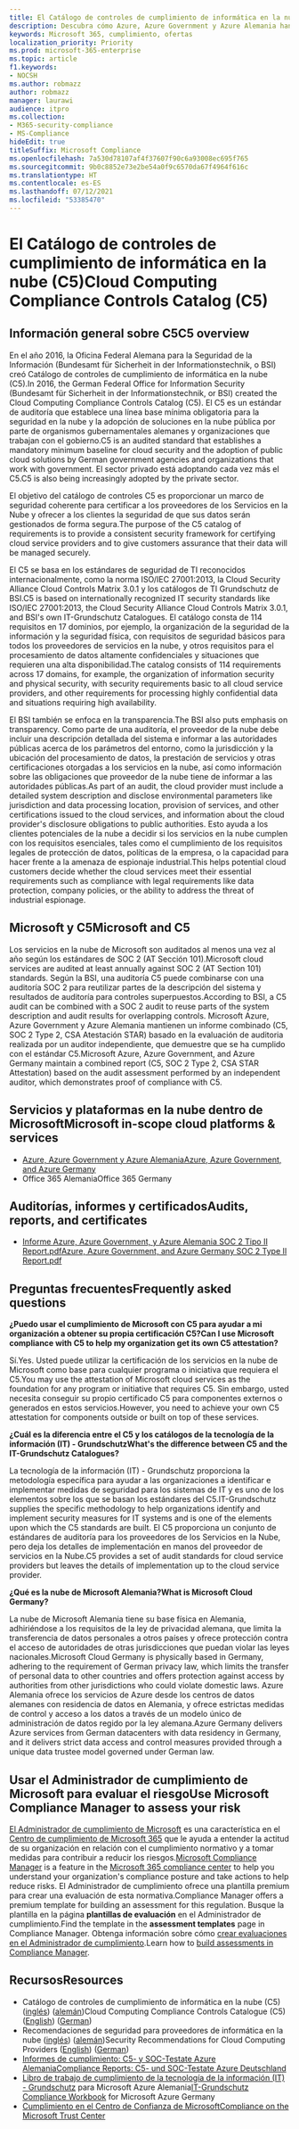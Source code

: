 ```yaml
---
title: El Catálogo de controles de cumplimiento de informática en la nube (C5)
description: Descubra cómo Azure, Azure Government y Azure Alemania han demostrado que cumplen con el Catálogo de controles de cumplimiento de informática en la nube (C5).
keywords: Microsoft 365, cumplimiento, ofertas
localization_priority: Priority
ms.prod: microsoft-365-enterprise
ms.topic: article
f1.keywords:
- NOCSH
ms.author: robmazz
author: robmazz
manager: laurawi
audience: itpro
ms.collection:
- M365-security-compliance
- MS-Compliance
hideEdit: true
titleSuffix: Microsoft Compliance
ms.openlocfilehash: 7a530d78107af4f37607f90c6a93008ec695f765
ms.sourcegitcommit: 9b0c8852e73e2be54a0f9c6570da67f4964f616c
ms.translationtype: HT
ms.contentlocale: es-ES
ms.lasthandoff: 07/12/2021
ms.locfileid: "53385470"
---
```

# <a name="cloud-computing-compliance-controls-catalog-c5"></a><span data-ttu-id="16e9d-104">El Catálogo de controles de cumplimiento de informática en la nube (C5)</span><span class="sxs-lookup"><span data-stu-id="16e9d-104">Cloud Computing Compliance Controls Catalog (C5)</span></span>

## <a name="c5-overview"></a><span data-ttu-id="16e9d-105">Información general sobre C5</span><span class="sxs-lookup"><span data-stu-id="16e9d-105">C5 overview</span></span>

<span data-ttu-id="16e9d-106">En el año 2016, la Oficina Federal Alemana para la Seguridad de la Información (Bundesamt für Sicherheit in der Informationstechnik, o BSI) creó Catálogo de controles de cumplimiento de informática en la nube (C5).</span><span class="sxs-lookup"><span data-stu-id="16e9d-106">In 2016, the German Federal Office for Information Security (Bundesamt für Sicherheit in der Informationstechnik, or BSI) created the Cloud Computing Compliance Controls Catalog (C5).</span></span> <span data-ttu-id="16e9d-107">El C5 es un estándar de auditoría que establece una línea base mínima obligatoria para la seguridad en la nube y la adopción de soluciones en la nube pública por parte de organismos gubernamentales alemanes y organizaciones que trabajan con el gobierno.</span><span class="sxs-lookup"><span data-stu-id="16e9d-107">C5 is an audited standard that establishes a mandatory minimum baseline for cloud security and the adoption of public cloud solutions by German government agencies and organizations that work with government.</span></span> <span data-ttu-id="16e9d-108">El sector privado está adoptando cada vez más el C5.</span><span class="sxs-lookup"><span data-stu-id="16e9d-108">C5 is also being increasingly adopted by the private sector.</span></span>

<span data-ttu-id="16e9d-109">El objetivo del catálogo de controles C5 es proporcionar un marco de seguridad coherente para certificar a los proveedores de los Servicios en la Nube y ofrecer a los clientes la seguridad de que sus datos serán gestionados de forma segura.</span><span class="sxs-lookup"><span data-stu-id="16e9d-109">The purpose of the C5 catalog of requirements is to provide a consistent security framework for certifying cloud service providers and to give customers assurance that their data will be managed securely.</span></span>

<span data-ttu-id="16e9d-110">El C5 se basa en los estándares de seguridad de TI reconocidos internacionalmente, como la norma ISO/IEC 27001:2013, la Cloud Security Alliance Cloud Controls Matrix 3.0.1 y los catálogos de TI Grundschutz de BSI.</span><span class="sxs-lookup"><span data-stu-id="16e9d-110">C5 is based on internationally recognized IT security standards like ISO/IEC 27001:2013, the Cloud Security Alliance Cloud Controls Matrix 3.0.1, and BSI's own IT-Grundschutz Catalogues.</span></span> <span data-ttu-id="16e9d-111">El catálogo consta de 114 requisitos en 17 dominios, por ejemplo, la organización de la seguridad de la información y la seguridad física, con requisitos de seguridad básicos para todos los proveedores de servicios en la nube, y otros requisitos para el procesamiento de datos altamente confidenciales y situaciones que requieren una alta disponibilidad.</span><span class="sxs-lookup"><span data-stu-id="16e9d-111">The catalog consists of 114 requirements across 17 domains, for example, the organization of information security and physical security, with security requirements basic to all cloud service providers, and other requirements for processing highly confidential data and situations requiring high availability.</span></span>

<span data-ttu-id="16e9d-112">El BSI también se enfoca en la transparencia.</span><span class="sxs-lookup"><span data-stu-id="16e9d-112">The BSI also puts emphasis on transparency.</span></span> <span data-ttu-id="16e9d-113">Como parte de una auditoría, el proveedor de la nube debe incluir una descripción detallada del sistema e informar a las autoridades públicas acerca de los parámetros del entorno, como la jurisdicción y la ubicación del procesamiento de datos, la prestación de servicios y otras certificaciones otorgadas a los servicios en la nube, así como información sobre las obligaciones que proveedor de la nube tiene de informar a las autoridades públicas.</span><span class="sxs-lookup"><span data-stu-id="16e9d-113">As part of an audit, the cloud provider must include a detailed system description and disclose environmental parameters like jurisdiction and data processing location, provision of services, and other certifications issued to the cloud services, and information about the cloud provider's disclosure obligations to public authorities.</span></span> <span data-ttu-id="16e9d-114">Esto ayuda a los clientes potenciales de la nube a decidir si los servicios en la nube cumplen con los requisitos esenciales, tales como el cumplimiento de los requisitos legales de protección de datos, políticas de la empresa, o la capacidad para hacer frente a la amenaza de espionaje industrial.</span><span class="sxs-lookup"><span data-stu-id="16e9d-114">This helps potential cloud customers decide whether the cloud services meet their essential requirements such as compliance with legal requirements like data protection, company policies, or the ability to address the threat of industrial espionage.</span></span>

## <a name="microsoft-and-c5"></a><span data-ttu-id="16e9d-115">Microsoft y C5</span><span class="sxs-lookup"><span data-stu-id="16e9d-115">Microsoft and C5</span></span>

<span data-ttu-id="16e9d-116">Los servicios en la nube de Microsoft son auditados al menos una vez al año según los estándares de SOC 2 (AT Sección 101).</span><span class="sxs-lookup"><span data-stu-id="16e9d-116">Microsoft cloud services are audited at least annually against SOC 2 (AT Section 101) standards.</span></span> <span data-ttu-id="16e9d-117">Según la BSI, una auditoría C5 puede combinarse con una auditoría SOC 2 para reutilizar partes de la descripción del sistema y resultados de auditoría para controles superpuestos.</span><span class="sxs-lookup"><span data-stu-id="16e9d-117">According to BSI, a C5 audit can be combined with a SOC 2 audit to reuse parts of the system description and audit results for overlapping controls.</span></span> <span data-ttu-id="16e9d-118">Microsoft Azure, Azure Government y Azure Alemania mantienen un informe combinado (C5, SOC 2 Type 2, CSA Atestación STAR) basado en la evaluación de auditoria realizada por un auditor independiente, que demuestre que se ha cumplido con el estándar C5.</span><span class="sxs-lookup"><span data-stu-id="16e9d-118">Microsoft Azure, Azure Government, and Azure Germany maintain a combined report (C5, SOC 2 Type 2, CSA STAR Attestation) based on the audit assessment performed by an independent auditor, which demonstrates proof of compliance with C5.</span></span>

## <a name="microsoft-in-scope-cloud-platforms--services"></a><span data-ttu-id="16e9d-119">Servicios y plataformas en la nube dentro de Microsoft</span><span class="sxs-lookup"><span data-stu-id="16e9d-119">Microsoft in-scope cloud platforms & services</span></span>

- [<span data-ttu-id="16e9d-120">Azure, Azure Government y Azure Alemania</span><span class="sxs-lookup"><span data-stu-id="16e9d-120">Azure, Azure Government, and Azure Germany</span></span>](https://go.microsoft.com/fwlink/p/?linkid=2051569)
- <span data-ttu-id="16e9d-121">Office 365 Alemania</span><span class="sxs-lookup"><span data-stu-id="16e9d-121">Office 365 Germany</span></span>

## <a name="audits-reports-and-certificates"></a><span data-ttu-id="16e9d-122">Auditorías, informes y certificados</span><span class="sxs-lookup"><span data-stu-id="16e9d-122">Audits, reports, and certificates</span></span>

- [<span data-ttu-id="16e9d-123">Informe Azure, Azure Government, y Azure Alemania SOC 2 Tipo II Report.pdf</span><span class="sxs-lookup"><span data-stu-id="16e9d-123">Azure, Azure Government, and Azure Germany SOC 2 Type II Report.pdf</span></span>](https://go.microsoft.com/fwlink/p/?linkid=2093520)

## <a name="frequently-asked-questions"></a><span data-ttu-id="16e9d-124">Preguntas frecuentes</span><span class="sxs-lookup"><span data-stu-id="16e9d-124">Frequently asked questions</span></span>

<span data-ttu-id="16e9d-125">**¿Puedo usar el cumplimiento de Microsoft con C5 para ayudar a mi organización a obtener su propia certificación C5?**</span><span class="sxs-lookup"><span data-stu-id="16e9d-125">**Can I use Microsoft compliance with C5 to help my organization get its own C5 attestation?**</span></span>

<span data-ttu-id="16e9d-126">Sí.</span><span class="sxs-lookup"><span data-stu-id="16e9d-126">Yes.</span></span> <span data-ttu-id="16e9d-127">Usted puede utilizar la certificación de los servicios en la nube de Microsoft como base para cualquier programa o iniciativa que requiera el C5.</span><span class="sxs-lookup"><span data-stu-id="16e9d-127">You may use the attestation of Microsoft cloud services as the foundation for any program or initiative that requires C5.</span></span> <span data-ttu-id="16e9d-128">Sin embargo, usted necesita conseguir su propio certificado C5 para componentes externos o generados en estos servicios.</span><span class="sxs-lookup"><span data-stu-id="16e9d-128">However, you need to achieve your own C5 attestation for components outside or built on top of these services.</span></span>

<span data-ttu-id="16e9d-129">**¿Cuál es la diferencia entre el C5 y los catálogos de la tecnología de la información (IT) - Grundschutz**</span><span class="sxs-lookup"><span data-stu-id="16e9d-129">**What's the difference between C5 and the IT-Grundschutz Catalogues?**</span></span>

<span data-ttu-id="16e9d-130">La tecnología de la información (IT) - Grundschutz proporciona la metodología específica para ayudar a las organizaciones a identificar e implementar medidas de seguridad para los sistemas de IT y es uno de los elementos sobre los que se basan los estándares del C5.</span><span class="sxs-lookup"><span data-stu-id="16e9d-130">IT-Grundschutz supplies the specific methodology to help organizations identify and implement security measures for IT systems and is one of the elements upon which the C5 standards are built.</span></span> <span data-ttu-id="16e9d-131">El C5 proporciona un conjunto de estándares de auditoría para los proveedores de los Servicios en la Nube, pero deja los detalles de implementación en manos del proveedor de servicios en la Nube.</span><span class="sxs-lookup"><span data-stu-id="16e9d-131">C5 provides a set of audit standards for cloud service providers but leaves the details of implementation up to the cloud service provider.</span></span>

<span data-ttu-id="16e9d-132">**¿Qué es la nube de Microsoft Alemania?**</span><span class="sxs-lookup"><span data-stu-id="16e9d-132">**What is Microsoft Cloud Germany?**</span></span>

<span data-ttu-id="16e9d-133">La nube de Microsoft Alemania tiene su base física en Alemania, adhiriéndose a los requisitos de la ley de privacidad alemana, que limita la transferencia de datos personales a otros países y ofrece protección contra el acceso de autoridades de otras jurisdicciones que puedan violar las leyes nacionales.</span><span class="sxs-lookup"><span data-stu-id="16e9d-133">Microsoft Cloud Germany is physically based in Germany, adhering to the requirement of German privacy law, which limits the transfer of personal data to other countries and offers protection against access by authorities from other jurisdictions who could violate domestic laws.</span></span> <span data-ttu-id="16e9d-134">Azure Alemania ofrece los servicios de Azure desde los centros de datos alemanes con residencia de datos en Alemania, y ofrece estrictas medidas de control y acceso a los datos a través de un modelo único de administración de datos regido por la ley alemana.</span><span class="sxs-lookup"><span data-stu-id="16e9d-134">Azure Germany delivers Azure services from German datacenters with data residency in Germany, and it delivers strict data access and control measures provided through a unique data trustee model governed under German law.</span></span>

## <a name="use-microsoft-compliance-manager-to-assess-your-risk"></a><span data-ttu-id="16e9d-135">Usar el Administrador de cumplimiento de Microsoft para evaluar el riesgo</span><span class="sxs-lookup"><span data-stu-id="16e9d-135">Use Microsoft Compliance Manager to assess your risk</span></span>

<span data-ttu-id="16e9d-136">[El Administrador de cumplimiento de Microsoft](/microsoft-365/compliance/compliance-manager) es una característica en el [Centro de cumplimiento de Microsoft 365](/microsoft-365/compliance/microsoft-365-compliance-center) que le ayuda a entender la actitud de su organización en relación con el cumplimiento normativo y a tomar medidas para contribuir a reducir los riesgos.</span><span class="sxs-lookup"><span data-stu-id="16e9d-136">[Microsoft Compliance Manager](/microsoft-365/compliance/compliance-manager) is a feature in the [Microsoft 365 compliance center](/microsoft-365/compliance/microsoft-365-compliance-center) to help you understand your organization's compliance posture and take actions to help reduce risks.</span></span> <span data-ttu-id="16e9d-137">El Administrador de cumplimiento ofrece una plantilla premium para crear una evaluación de esta normativa.</span><span class="sxs-lookup"><span data-stu-id="16e9d-137">Compliance Manager offers a premium template for building an assessment for this regulation.</span></span> <span data-ttu-id="16e9d-138">Busque la plantilla en la página **plantillas de evaluación** en el Administrador de cumplimiento.</span><span class="sxs-lookup"><span data-stu-id="16e9d-138">Find the template in the **assessment templates** page in Compliance Manager.</span></span> <span data-ttu-id="16e9d-139">Obtenga información sobre cómo [crear evaluaciones en el Administrador de cumplimiento](/microsoft-365/compliance/compliance-manager-assessments).</span><span class="sxs-lookup"><span data-stu-id="16e9d-139">Learn how to [build assessments in Compliance Manager](/microsoft-365/compliance/compliance-manager-assessments).</span></span>

## <a name="resources"></a><span data-ttu-id="16e9d-140">Recursos</span><span class="sxs-lookup"><span data-stu-id="16e9d-140">Resources</span></span>

- <span data-ttu-id="16e9d-141">Catálogo de controles de cumplimiento de informática en la nube (C5) ([inglés](https://www.bsi.bund.de/EN/Topics/CloudComputing/Compliance_Criteria_Catalogue/Compliance_Criteria_Catalogue_node.html)) ([alemán](https://www.bsi.bund.de/DE/Themen/DigitaleGesellschaft/CloudComputing/Kriterienkatalog/Kriterienkatalog_node.html))</span><span class="sxs-lookup"><span data-stu-id="16e9d-141">Cloud Computing Compliance Controls Catalogue (C5) ([English](https://www.bsi.bund.de/EN/Topics/CloudComputing/Compliance_Criteria_Catalogue/Compliance_Criteria_Catalogue_node.html)) ([German](https://www.bsi.bund.de/DE/Themen/DigitaleGesellschaft/CloudComputing/Kriterienkatalog/Kriterienkatalog_node.html))</span></span>
- <span data-ttu-id="16e9d-142">Recomendaciones de seguridad para proveedores de informática en la nube ([inglés](https://www.bsi.bund.de/EN/Topics/CloudComputing/Secure_use_of_cloud_services/Secure_use_cloud_services_node.html)) ([alemán](https://www.bsi.bund.de/DE/Themen/DigitaleGesellschaft/CloudComputing/Sichere_Nutzung_Cloud/Sichere_Nutzung_Cloud_node.html))</span><span class="sxs-lookup"><span data-stu-id="16e9d-142">Security Recommendations for Cloud Computing Providers ([English](https://www.bsi.bund.de/EN/Topics/CloudComputing/Secure_use_of_cloud_services/Secure_use_cloud_services_node.html)) ([German](https://www.bsi.bund.de/DE/Themen/DigitaleGesellschaft/CloudComputing/Sichere_Nutzung_Cloud/Sichere_Nutzung_Cloud_node.html))</span></span>
- [<span data-ttu-id="16e9d-143">Informes de cumplimiento: C5- y SOC-Testate Azure Alemania</span><span class="sxs-lookup"><span data-stu-id="16e9d-143">Compliance Reports: C5- und SOC-Testate Azure Deutschland</span></span>](https://servicetrust.microsoft.com/ViewPage/MSComplianceGuide?command=Download&downloadType=Document&downloadId=df100ae1-baf9-4785-8a6d-864c0bc5c308&docTab=4ce99610-c9c0-11e7-8c2c-f908a777fa4d_SOC%20%2F%20SSAE%2016%20Reports)
- <span data-ttu-id="16e9d-144">[Libro de trabajo de cumplimiento de la tecnología de la información (IT) - Grundschutz](https://gallery.technet.microsoft.com/Azure-Germany-IT-fca4afd7) para Microsoft Azure Alemania</span><span class="sxs-lookup"><span data-stu-id="16e9d-144">[IT-Grundschutz Compliance Workbook](https://gallery.technet.microsoft.com/Azure-Germany-IT-fca4afd7) for Microsoft Azure Germany</span></span>
- [<span data-ttu-id="16e9d-145">Cumplimiento en el Centro de Confianza de Microsoft</span><span class="sxs-lookup"><span data-stu-id="16e9d-145">Compliance on the Microsoft Trust Center</span></span>](https://www.microsoft.com/trust-center/compliance/compliance-overview)
